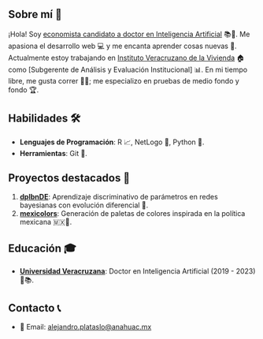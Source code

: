 ## Sobre mí 🧔
¡Hola! Soy [economista candidato a doctor en Inteligencia Artificial](https://orcid.org/0000-0002-2584-343X) 📚🤖. Me apasiona el desarrollo web 💻 y me encanta aprender cosas nuevas 🧠. Actualmente estoy trabajando en [Instituto Veracruzano de la Vivienda](http://invivienda.gob.mx/) 🏠 como [Subgerente de Análisis y Evaluación Institucional] 📊. En mi tiempo libre, me gusta correr 🏃‍♂️; me especializo en pruebas de medio fondo y fondo 🏆.

## Habilidades 🛠️
- **Lenguajes de Programación**: R 📈, NetLogo 🦗, Python 🐍.
- **Herramientas**: Git 🌲.

## Proyectos destacados 💼
1. **[dplbnDE](https://cran.r-project.org/package=dplbnDE)**: Aprendizaje discriminativo de parámetros en redes bayesianas con evolución diferencial 🧬.
2. **[mexicolors](https://cran.r-project.org/package=mexicolors)**: Generación de paletas de colores inspirada en la política mexicana 🇲🇽🎨.

## Educación 🎓
- **[Universidad Veracruzana](https://www.uv.mx/dia/)**: Doctor en Inteligencia Artificial (2019 - 2023) 🤖📚.

## Contacto 📞
- 📧 Email: [alejandro.plataslo@anahuac.mx](mailto:alejandro.plataslo@anahuac.mx)
